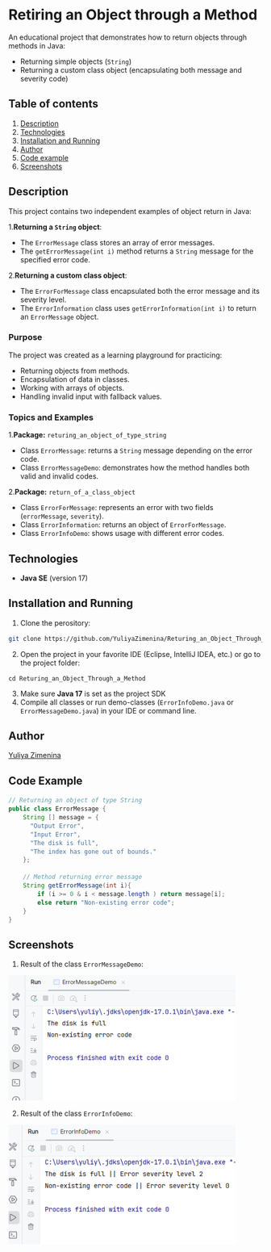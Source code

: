 # Retiring an Object through a Method

An educational project that demonstrates how to return objects through methods in Java:
- Returning simple objects (`String`)
- Returning a custom class object (encapsulating both message and severity code)

## Table of contents
1. [Description](#description)
2. [Technologies](#technologies)
3. [Installation and Running](#installation-and-running)
4. [Author](#author)
5. [Code example](#code-example)
6. [Screenshots](#screenshots)

## Description

This project contains two independent examples of object return in Java:

1.**Returning a `String` object**:
- The  `ErrorMessage` class stores an array of error messages.
- The `getErrorMessage(int i)` method returns a `String` message for the specified error code.

2.**Returning a custom class object**:
- The `ErrorForMessage` class encapsulated both the error message and its severity level.
- The `ErrorInformation` class uses `getErrorInformation(int i)` to return an `ErrorMessage` object.

### Purpose

The project was created as a learning playground for practicing:
- Returning objects from methods.
- Encapsulation of data in classes.
- Working with arrays of objects.
- Handling invalid input with fallback values.

### Topics and Examples

1.**Package:** `returing_an_object_of_type_string`
- Class `ErrorMessage`: returns a `String` message depending on the error code.
- Class `ErrorMessageDemo`: demonstrates how the method handles both valid and invalid codes.

2.**Package:** `return_of_a_class_object`
- Class `ErrorForMessage`: represents an error with two fields (`errorMessage`, `severity`).
- Class `ErrorInformation`: returns an object of `ErrorForMessage`.
- Class `ErrorInfoDemo`: shows usage with different error codes.

## Technologies

- **Java SE** (version 17)

## Installation and Running

1. Clone the perository:
   
```bash
git clone https://github.com/YuliyaZimenina/Returing_an_Object_Through_a_Method.git
```

2. Open the project in your favorite IDE (Eclipse, IntelliJ IDEA, etc.) or go to the project folder:

```
cd Returing_an_Object_Through_a_Method
```
3. Make sure **Java 17** is set as the project SDK
4. Compile all classes or run demo-classes (`ErrorInfoDemo.java` or `ErrorMessageDemo.java`) in your IDE or command line.

## Author

[Yuliya Zimenina](https://github.com/YuliyaZimenina)

## Code Example

```java
// Returning an object of type String
public class ErrorMessage {
    String [] message = {
      "Output Error",
      "Input Error",
      "The disk is full",
      "The index has gone out of bounds."
    };

    // Method returning error message
    String getErrorMessage(int i){
        if (i >= 0 & i < message.length ) return message[i];
        else return "Non-existing error code";
    }
}
```

## Screenshots

1. Result of the class `ErrorMessageDemo`:

<img src="images/Output%20ErrorMessageDemo.png" alt="Output ErrorMessageDemo.java" width="450"/>

2. Result of the class `ErrorInfoDemo`:

<img src="images/Output%20ErroInfoDemo.png" alt="Output ErrorInfoDemo.java" width="450"/>
